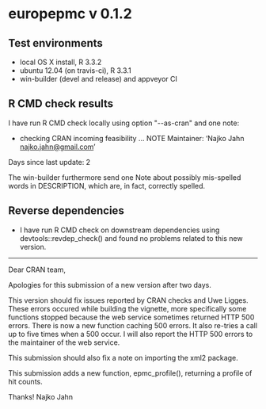 # europepmc v 0.1.2

## Test environments

* local OS X install, R 3.3.2 
* ubuntu 12.04 (on travis-ci), R 3.3.1 
* win-builder (devel and release) and appveyor CI

## R CMD check results

I have run R CMD check locally using option "--as-cran" and one note:

* checking CRAN incoming feasibility ... NOTE
Maintainer: ‘Najko Jahn <najko.jahn@gmail.com>’

Days since last update: 2

The win-builder furthermore send one Note about possibly mis-spelled words in DESCRIPTION,
which are, in fact, correctly spelled.

## Reverse dependencies

* I have run R CMD check on downstream dependencies using devtools::revdep_check() 
and found no problems related to this new version.

---

Dear CRAN team,

Apologies for this submission of a new version after two days. 

This version should fix issues reported by CRAN checks and Uwe Ligges. These errors occured while building the vignette, more specifically some functions stopped because the web service sometimes returned HTTP 500 errors. There is now a new function caching 500 errors. It also re-tries a call up to five times when a 500 occur. I will also report the HTTP 500 errors to the maintainer of the web service.

This submission should also fix a note on importing the xml2 package.

This submission adds a new function, epmc_profile(), returning a profile of hit counts.

Thanks! Najko Jahn
